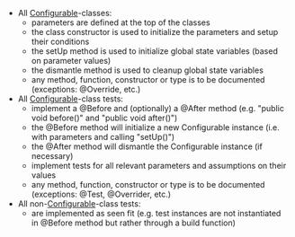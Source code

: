 - All [Configurable](https://github.com/claasahl/MOSIS/blob/develop/src/main/java/de/claas/mosis/model/Configurable.java)-classes:
	- parameters are defined at the top of the classes
	- the class constructor is used to initialize the parameters and setup their conditions
	- the setUp method is used to initialize global state variables (based on parameter values)
	- the dismantle method is used to cleanup global state variables
	- any method, function, constructor or type is to be documented (exceptions: @Override, etc.)
- All [Configurable](https://github.com/claasahl/MOSIS/blob/develop/src/main/java/de/claas/mosis/model/Configurable.java)-class tests:
	- implement a @Before and (optionally) a @After method (e.g. "public void before()" and "public void after()")
	- the @Before method will initialize a new Configurable instance (i.e. with parameters and calling "setUp()")
	- the @After method will dismantle the Configurable instance (if necessary)
	- implement tests for all relevant parameters and assumptions on their values
	- any method, function, constructor or type is to be documented (exceptions: @Test, @Overrider, etc.)
- All non-[Configurable](https://github.com/claasahl/MOSIS/blob/develop/src/main/java/de/claas/mosis/model/Configurable.java)-class tests:
	- are implemented as seen fit (e.g. test instances are not instantiated in @Before method but rather through a build function)
